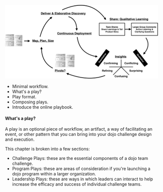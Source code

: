
![Overview of the Dojo Workflow](images/workflow-overview.png)

- Minimal workflow.
- What's a play?
- Play format.
- Composing plays.
- Introduce the online playbook.

#### What's a play?

A play is an optional piece of workflow, an artifact, a way of facilitating an event, or other pattern that you can bring into your dojo challenge design and execution.

This chapter is broken into a few sections:

- Challenge Plays: these are the essential components of a dojo team challenge.
- Program Plays: these are areas of consideration if you're launching a dojo program within a larger organization.
- Leadership Plays: these are ways in which leaders can interact to help increase the efficacy and success of individual challenge teams.